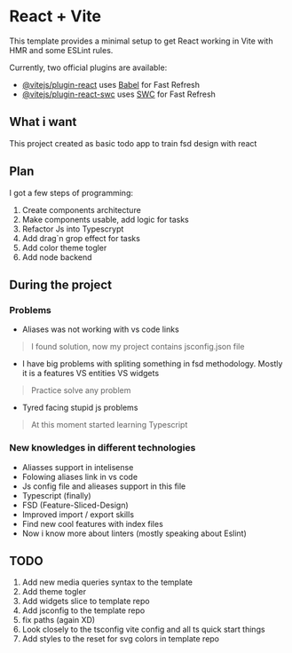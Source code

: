 # React + Vite

This template provides a minimal setup to get React working in Vite with HMR and some ESLint rules.

Currently, two official plugins are available:

- [@vitejs/plugin-react](https://github.com/vitejs/vite-plugin-react/blob/main/packages/plugin-react/README.md) uses [Babel](https://babeljs.io/) for Fast Refresh
- [@vitejs/plugin-react-swc](https://github.com/vitejs/vite-plugin-react-swc) uses [SWC](https://swc.rs/) for Fast Refresh


## What i want
This project created as basic todo app to train fsd design with react

## Plan
I got a few steps of programming:
1. Create components architecture
2. Make components usable, add logic for tasks
3. Refactor Js into Typescrypt
4. Add drag`n grop effect for tasks
5. Add color theme togler
6. Add node backend

## During the project 
### Problems 
* Aliases was not working with vs code links
> I found solution, now my project contains jsconfig.json file
* I have big problems with spliting something in fsd methodology. Mostly it is a features VS entities VS widgets
> Practice solve any problem
* Tyred facing stupid js problems
> At this moment started learning Typescript 

### New knowledges in different technologies
* Aliasses support in intelisense
* Folowing aliases link in vs code
* Js config file and alieases support in this file
* Typescript (finally)
* FSD (Feature-Sliced-Design)
* Improved import / export skills
* Find new cool features with index files
* Now i know more about linters (mostly speaking about Eslint)


## TODO
1. Add new media queries syntax to the template
2. Add theme togler
3. Add widgets slice to template repo
4. Add jsconfig to the template repo
5. fix paths (again XD)
6. Look closely to the tsconfig vite config and all ts quick start things
7. Add styles to the reset for svg colors in template repo